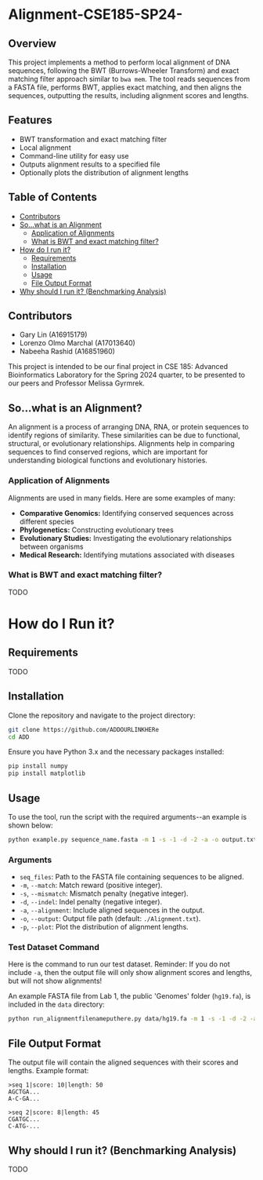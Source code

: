# Alignment-CSE185-SP24-

## Overview
This project implements a method to perform local alignment of DNA sequences, following the BWT (Burrows-Wheeler Transform) and exact matching filter approach similar to `bwa mem`. The tool reads sequences from a FASTA file, performs BWT, applies exact matching, and then aligns the sequences, outputting the results, including alignment scores and lengths.

## Features
- BWT transformation and exact matching filter
- Local alignment
- Command-line utility for easy use
- Outputs alignment results to a specified file
- Optionally plots the distribution of alignment lengths

## Table of Contents

- [Contributors](#contributors)
- [So...what is an Alignment](#sowhat-is-an-alignment)
  - [Application of Alignments](#application-of-alignments)
  - [What is BWT and exact matching filter?](#what-is-bwt-and-exact-matching-filter)
- [How do I run it?](#how-do-i-run-it)
  - [Requirements](#requirements)
  - [Installation](#installation)
  - [Usage](#usage)
  - [File Output Format](#file-output-format)
- [Why should I run it? (Benchmarking Analysis)](#why-should-i-run-it-benchmarking-analysis)

## Contributors

- Gary Lin (A16915179)
- Lorenzo Olmo Marchal (A17013640)
- Nabeeha Rashid (A16851960)

This project is intended to be our final project in CSE 185: Advanced Bioinformatics Laboratory for the Spring 2024 quarter, to be presented to our peers and Professor Melissa Gyrmrek.

## So...what is an Alignment?
An alignment is a process of arranging DNA, RNA, or protein sequences to identify regions of similarity. These similarities can be due to functional, structural, or evolutionary relationships. Alignments help in comparing sequences to find conserved regions, which are important for understanding biological functions and evolutionary histories.

### Application of Alignments
Alignments are used in many fields. Here are some examples of many:
- **Comparative Genomics:** Identifying conserved sequences across different species
- **Phylogenetics:** Constructing evolutionary trees
- **Evolutionary Studies:** Investigating the evolutionary relationships between organisms
- **Medical Research:** Identifying mutations associated with diseases

### What is BWT and exact matching filter?
TODO

# How do I Run it?

## Requirements
TODO

## Installation
Clone the repository and navigate to the project directory:
```sh
git clone https://github.com/ADDOURLINKHERe
cd ADD
```

Ensure you have Python 3.x and the necessary packages installed:
```sh
pip install numpy
pip install matplotlib
```

## Usage
To use the tool, run the script with the required arguments--an example is shown below:
```sh
python example.py sequence_name.fasta -m 1 -s -1 -d -2 -a -o output.txt -p
```

### Arguments
- `seq_files`: Path to the FASTA file containing sequences to be aligned.
- `-m`, `--match`: Match reward (positive integer).
- `-s`, `--mismatch`: Mismatch penalty (negative integer).
- `-d`, `--indel`: Indel penalty (negative integer).
- `-a`, `--alignment`: Include aligned sequences in the output.
- `-o`, `--output`: Output file path (default: `./Alignment.txt`).
- `-p`, `--plot`: Plot the distribution of alignment lengths.

### Test Dataset Command
Here is the command to run our test dataset. Reminder: If you do not include `-a`, then the output file will only show alignment scores and lengths, but will not show alignments!

An example FASTA file from Lab 1, the public 'Genomes' folder (`hg19.fa`), is included in the `data` directory:
```sh
python run_alignmentfilenameputhere.py data/hg19.fa -m 1 -s -1 -d -2 -a -o output.txt -p
```

## File Output Format
The output file will contain the aligned sequences with their scores and lengths. Example format:
```plaintext
>seq 1|score: 10|length: 50
AGCTGA...
A-C-GA...

>seq 2|score: 8|length: 45
CGATGC...
C-ATG-...
```

## Why should I run it? (Benchmarking Analysis)
TODO

